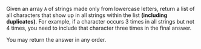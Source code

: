 Given an array `A` of strings made only from lowercase letters, return a list of all characters that show up in all strings within the list **(including duplicates)**.  For example, if a character occurs 3 times in all strings but not 4 times, you need to include that character three times in the final answer.

You may return the answer in any order.